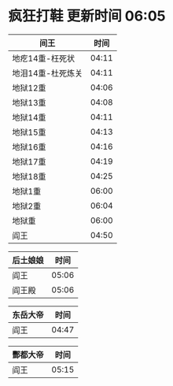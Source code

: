 # 疯狂打鞋 更新时间 06:05

| 间王   | 时间    |
|--------|-------|
| 地疙14重-枉死状 | 04:11 |
| 地泪14重-杜死炼关 | 04:11 |
| 地狱12重 | 04:06 |
| 地狱13重 | 04:08 |
| 地狱14重 | 04:11 |
| 地狱15重 | 04:13 |
| 地狱16重 | 04:16 |
| 地狱17重 | 04:19 |
| 地狱18重 | 04:25 |
| 地狱1重 | 06:00 |
| 地狱2重 | 06:04 |
| 地狱重 | 06:00 |
| 阎王 | 04:50 |

| 后土娘娘   | 时间    |
|--------|-------|
| 阎王 | 05:06 |
| 阎王殿 | 05:06 |

| 东岳大帝   | 时间    |
|--------|-------|
| 阎王 | 04:47 |

| 酆都大帝   | 时间    |
|--------|-------|
| 阎王 | 05:15 |